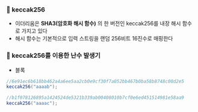 ### 📌 keccak256
+ 이더리움은 **SHA3(암호화 해시 함수)** 의 한 버전인 keccak256를 내장 해시 함수로 가지고 있다
+ 해시 함수는 기본적으로 입력 스트링을 랜덤 256비트 16진수로 매핑한다

### 📌 keccak256를 이용한 난수 발생기
+ 블록
```Java
//6e91ec6b618bb462a4a6ee5aa2cb0e9cf30f7a052bb467b0ba58b8748c00d2e5
keccak256("aaaab");

//b1f078126895a1424524de5321b339ab00408010b7cf0e6ed451514981e58aa9
keccak256("aaaac");
```
